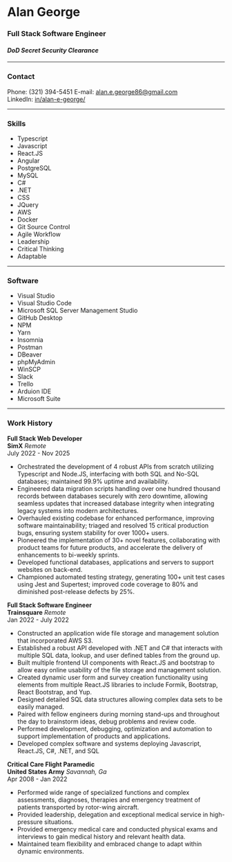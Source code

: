 # Alan George
### Full Stack Software Engineer 
#### *DoD Secret Security Clearance*

---

### Contact  
Phone: (321) 394-5451
E-mail: alan.e.george86@gmail.com  
LinkedIn: [in/alan-e-george/](https://www.linkedin.com/in/alan-e-george/)  

---
### Skills
- Typescript
- Javascript  
- React.JS
- Angular
- PostgreSQL
- MySQL  
- C#  
- .NET 
- CSS  
- JQuery
- AWS
- Docker
- Git Source Control  
- Agile Workflow  
- Leadership  
- Critical Thinking  
- Adaptable  
---

### Software
- Visual Studio 
- Visual Studio Code
- Microsoft SQL Server Management Studio
- GitHub Desktop
- NPM
- Yarn
- Insomnia
- Postman
- DBeaver
- phpMyAdmin
- WinSCP
- Slack
- Trello
- Arduion IDE
- Microsoft Suite
---

### Work History

**Full Stack Web Developer**    
**SimX** *Remote*  
July 2022 - Nov 2025  
- Orchestrated the development of 4 robust APIs from scratch utilizing Typescript and Node.JS, interfacing with both SQL and No-SQL databases; maintained 99.9% uptime and availability.
- Engineered data migration scripts handling over one hundred thousand records between databases securely with zero downtime, allowing seamless updates that increased database integrity when    integrating legacy systems into modern architectures.
- Overhauled existing codebase for enhanced performance, improving software maintainability; triaged and resolved 15 critical production bugs, ensuring system stability for over 1000+ users.
- Pioneered the implementation of 30+ novel features, collaborating with product teams for future products, and accelerate the delivery of enhancements to bi-weekly sprints.
- Developed functional databases, applications and servers to support websites on back-end.
- Championed automated testing strategy, generating 100+ unit test cases using Jest and Supertest; improved code coverage to 80% and diminished post-release defects by 25%.

**Full Stack Software Engineer**    
**Trainsquare** *Remote*  
Jan 2022 - July 2022   
- Constructed an application wide file storage and management solution that incorporated AWS S3.
- Established a robust API developed with .NET and C# that interacts with multiple SQL data, lookup, and user defined tables from the ground up.
- Built multiple frontend UI components with React.JS and bootstrap to allow easy online usability of the file storage and management solution.
- Created dynamic user form and survey creation functionality using elements from multiple React.JS libraries to include Formik, Bootstrap, React Bootstrap, and Yup.
- Designed detailed SQL data structures allowing complex data sets to be easily managed.
- Paired with fellow engineers during morning stand-ups and throughout the day to brainstorm ideas, debug problems and review code.
- Performed development, debugging, optimization and automation to support implementation of products and applications.
- Developed complex software and systems deploying Javascript, React.JS, C#, .NET, and SQL  

**Critical Care Flight Paramedic**  
**United States Army** *Savannah, Ga*  
Apr 2008 - Jan 2022  
- Performed wide range of specialized functions and complex assessments, diagnoses, therapies and emergency treatment of patients transported by rotor-wing aircraft.
- Provided leadership, delegation and exceptional medical service in high-pressure situations.
- Provided emergency medical care and conducted physical exams and interviews to gain medical history and relevant health data.
- Maintained team flexibility and embraced change to adapt within dynamic environments.  

